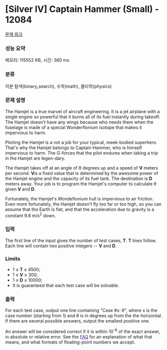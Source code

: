 # [Silver IV] Captain Hammer (Small) - 12084 

[문제 링크](https://www.acmicpc.net/problem/12084) 

### 성능 요약

메모리: 115552 KB, 시간: 360 ms

### 분류

이분 탐색(binary_search), 수학(math), 물리학(physics)

### 문제 설명

<p>The Hamjet is a true marvel of aircraft engineering. It is a jet airplane with a single engine so powerful that it burns all of its fuel instantly during takeoff. The Hamjet doesn't have any wings because who needs them when the fuselage is made of a special Wonderflonium isotope that makes it impervious to harm.</p>

<p>Piloting the Hamjet is a not a job for your typical, meek-bodied superhero. That's why the Hamjet belongs to Captain Hammer, who is himself impervious to harm. The G-forces that the pilot endures when taking a trip in the Hamjet are legen-dary.</p>

<p>The Hamjet takes off at an angle of θ degrees up and a speed of <strong>V</strong> meters per second. <strong>V</strong>is a fixed value that is determined by the awesome power of the Hamjet engine and the capacity of its fuel tank. The destination is <strong>D</strong> meters away. Your job is to program the Hamjet's computer to calculate θ given <strong>V</strong> and <strong>D</strong>.</p>

<p>Fortunately, the Hamjet's Wondeflonium hull is impervious to air friction. Even more fortunately, the Hamjet doesn't fly too far or too high, so you can assume that the Earth is flat, and that the acceleration due to gravity is a constant 9.8 m/s<sup>2</sup> down.</p>

### 입력 

 <p>The first line of the input gives the number of test cases, <strong>T</strong>.  <strong>T</strong> lines follow. Each line will contain two positive integers -- <strong>V</strong> and <strong>D</strong>.</p>

<h3>Limits</h3>

<ul>
	<li>1 ≤ <strong>T</strong> ≤ 4500;</li>
	<li>1 ≤ <strong>V</strong> ≤ 300;</li>
	<li>1 ≤ <strong>D</strong> ≤ 10000;</li>
	<li>It is guaranteed that each test case will be solvable.</li>
</ul>

### 출력 

 <p>For each test case, output one line containing "Case #x: θ", where x is the case number (starting from 1) and θ is in degrees up from the the horizontal. If there are several possible answers, output the smallest positive one.</p>

<p>An answer will be considered correct if it is within 10<sup>-6</sup> of the exact answer, in absolute or relative error. See the <a href="https://code.google.com/codejam/faq.html#floating_point" style="color: rgb(85, 26, 139);" target="_blank">FAQ</a> for an explanation of what that means, and what formats of floating-point numbers we accept.</p>

